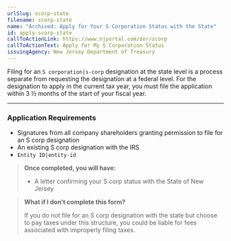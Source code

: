 ```yaml
---
urlSlug: scorp-state
filename: scorp-state
name: "Archived: Apply for Your S Corporation Status with the State"
id: apply-scorp-state
callToActionLink: https://www.njportal.com/dor/scorp
callToActionText: Apply for My S Corporation Status
issuingAgency: New Jersey Department of Treasury
---
```

Filing for an `S corporation|s-corp` designation at the state level is a process separate from requesting the designation at a federal level. For the designation to apply in the current tax year, you must file the application within 3 ½ months of the start of your fiscal year.

- - -

### Application Requirements

* Signatures from all company shareholders granting permission to file for an S corp designation
* An existing S corp designation with the IRS
*  `Entity ID|entity-id` 

> **Once completed, you will have:**
>
> * A letter confirming your S corp status with the State of New Jersey
>

> **What if I don't complete this form?**
>
> If you do not file for an S corp designation with the state but choose to pay taxes under this structure, you could be liable for fees associated with improperly filing taxes.